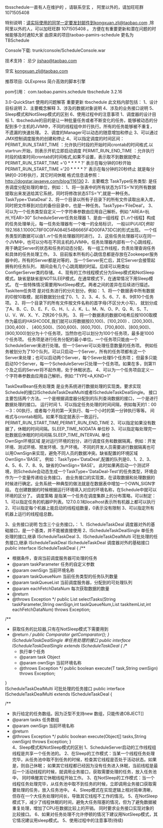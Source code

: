 tbsschedule一直有人在维护的 ，请联系空玄 ，
阿里以外的，请加旺旺群1071505408




特别说明：请实际使用的同学一定要发封邮件到kongxuan.zlj@taobao.com ,除阿里以外的人，可以加旺旺群 1071505408 。 方便在有重要更新和潜在问题的时候能够及时通知大家
由原来的项目taobao-pamirs-schedule 更名为 TBSchedule


Console下载: trunk/console/ScheduleConsole.war

技术支持： 忌少 jishao@taobao.com 

空玄 kongxuan.zlj@taobao.com 

推荐项目: QLExpress 简介高效的脚本引擎

pom引用：
<groupId>com.taobao.pamirs.schedule</groupId>
<artifactId>tbschedule</artifactId>
<version>3.2.16</version>

3.0-QuickStart
使用的问题解答
重要更新
tbschedule
此文档内部包括：
1、设计目标说明
2、主要概念解释
3、涉及的数据对象说明
4、涉及的业务接口说明
5、Sleep模式和NotSleep模式的区别
6、使用过程中的注意事项
1、调度器的设计目标
1、tbschedule的目的是让一种批量任务或者不断变化的任务，能够被动态的分配到多个主机的JVM中，不同的线程组中并行执行。所有的任务能够被不重复，不遗漏的快速处理。
2、调度的Manager可以动态的随意增加和停止
3、可以通过JMX控制调度服务的创建和停止
4、可以指定调度的时间区间：
PERMIT_RUN_START_TIME ：允许执行时段的开始时间crontab的时间格式.以startrun:开始，则表示开机立即启动调度 
PERMIT_RUN_END_TIME ：允许执行时段的结束时间crontab的时间格式,如果不设置，表示取不到数据就停止 
PERMIT_RUN_START_TIME ='0 * * * * ?' 表示在每分钟的0秒开始
PERMIT_RUN_START_TIME ='20 * * * * ?' 表示在每分钟的20秒终止
就是每分钟的0-20秒执行，其它时间休眠
格式信息请参照： http://dogstar.javaeye.com/blog/116130
2、主要概念
TaskType任务类型: 
是任务调度分配处理的单位，例如：
1、将一张表中的所有状态为STS=’N’的所有数据提取出来发送给其它系统，同时将修改状态STS=’Y’,就是一种任务。TaskType=’DataDeal’
2、将一个目录以所有子目录下的所有文件读取出来入库，同时把文件移到对应的备份目录中，也是一种任务。TaskType=’FileDeal’。
3、可以为一个任务类型自定义一个字符串参数由应用自己解析。例如:"AREA=杭州,YEAR>30"
ScheduleServer任务处理器
1、是由一组线程【1..n个线程】构成的任务处理单元，每一任务处理器有一个唯一的全局标识，
   一般以IP$UUID[例如192.168.1.100$0C78F0C0FA084E54B6665F4D00FA73DC]的形式出现。 一个任务类型的数据可以由1..n个任务处理器同时进行。
2、这些任务处理器可以在同一个JVM中，也可以分布在不同主机的JVM中。任务处理器内部有一个心跳线程，用于确定Server的状态和任务的动态分配，
   有一组工作线程，负责处理查询任务和具体的任务处理工作。
3、目前版本所有的心跳信息都是存放在Zookeeper服务器中的，所有的Server都是对等的，当一个Server死亡后，其它Server会接管起拥有的任务队列，
   期间会有几个心跳周期的时延。后续可以用类似ConfigerServer类的存储。
4、现有的工作线程模式分为Sleep模式和NotSleep模式。缺省是缺省是NOTSLEEP模式。在通常模式下，在通常情况下用Sleep模式。
   在一些特殊情况需要用NotSleep模式。两者之间的差异在后续进行描述。
TaskItem任务项
是对任务进行的分片划分。例如：
    1、将一个数据表中所有数据的ID按10取模，就将数据划分成了0、1、2、3、4、5、6、7、8、9供10个任务项。
    2、将一个目录下的所有文件按文件名称的首字母(不区分大小写)，
       就划分成了A、B、C、D、E、F、G、H、I、J、K、L、M、N、O、P、Q、R、S、T、U、V、W、X、Y、Z供26个队列。
    3、将一个数据表的数据ID哈希后按1000取模作为最后的HASHCODE,我们就可以将数据按[0,100)、[100,200) 、[200,300)、[300,400) 、
       [400,500)、[500,600)、[600,700)、[700,800)、[800,900)、 [900,1000)划分为十个任务项，当然你也可以划分为100个任务项，最多是1000个任务项。
任务项是进行任务分配的最小单位。一个任务项只能由一个ScheduleServer来进行处理。但一个Server可以处理任意数量的任务项。
例如任务被划分为了10个队列，可以只启动一个Server，所有的任务项都有这一个Server来处理；也可以启动两个Server，每个Sever处理5个任务项；
但最多只能启动10个Server，每一个ScheduleServer只处理一个任务项。如果在多，则第11个及之后的Server将不起作用，处于休眠状态。
4、可以为一个任务项自定义一个字符串参数由应用自己解析。例如:"TYPE=A,KIND=1"

TaskDealBean任务处理类
是业务系统进行数据处理的实现类。要求实现Schedule的接口IScheduleTaskDealMulti或者IScheduleTaskDealSingle。
接口主要包括两个方法。一个是根据调度器分配到的队列查询数据的接口，一个是进行数据处理的接口。
运行时间
 1、可以指定任务处理的时间间隔，例如每天的1：00－3：00执行，或者每个月的第一天执行、每一个小时的第一分钟执行等等。
    间格式与crontab相同。如果不指定就表示一致运行。PERMIT_RUN_START_TIME,PERMIT_RUN_END_TIME
 2、可以指定如果没有数据了，休眠的时间间隔。SLEEP_TIME_NODATA 单位秒
 3、可以指定每处理完一批数据后休眠的时间间隔.SLEEP_TIME_INTERVAL 单位                                 
OwnSign环境区域
是对运行环境的划分，进行调度任务和数据隔离。例如：开发环境、测试环境、预发环境、生产环境。
不同的开发人员需要进行数据隔离也可以用OwnSign来实现，避免不同人员的数据冲突。缺省配置的环境区域OwnSign='BASE'。
例如：TaskType='DataDeal',配置的队列是0、1、2、3、4、5、6、7、8、9。缺省的OwnSign='BASE'。
此时如果再启动一个测试环境，则Schedule会动态生成一个TaskType='DataDeal-Test'的任务类型，环境会作为一个变量传递给业务接口，
由业务接口的实现类，在读取数据和处理数据的时候进行确定。业务系统一种典型的做法就是在数据表中增加一个OWN_SIGN字段。
在创建数据的时候根据运行环境填入对应的环境名称，在Schedule中就可以环境的区分了。
调度策略
是指某一个任务在调度集群上的分布策略，可以制定：
1、可以指定任务的机器IP列表。127.0.0.1和localhost表示所有机器上都可以执行
2、可以指定每个机器上能启动的线程组数量，0表示没有限制
3、可以指定所有机器上运行的线程组总数。

3、业务接口说明
包含三个业务接口，：
1、IScheduleTaskDeal 调度器对外的基础接口，是一个基类，并不能被直接使用
2、IScheduleTaskDealSingle 单任务处理的接口,继承 IScheduleTaskDeal
3、IScheduleTaskDealMulti 可批处理的任务接口,继承 IScheduleTaskDeal
IScheduleTaskDeal 调度器对外的基础接口
public interface IScheduleTaskDeal<T> {
/**
 * 根据条件，查询当前调度服务器可处理的任务	
 * @param taskParameter 任务的自定义参数
 * @param ownSign 当前环境名称
 * @param taskQueueNum 当前任务类型的任务队列数量
 * @param taskQueueList 当前调度服务器，分配到的可处理队列
 * @param eachFetchDataNum 每次获取数据的数量
 * @return
 * @throws Exception
 */
public List<T> selectTasks(String taskParameter,String ownSign,int taskQueueNum,List<TaskItemDefine> taskItemList,int eachFetchDataNum) throws Exception;

/**
 * 获取任务的比较器,只有在NotSleep模式下需要用到
 * @return
 */
public Comparator<T> getComparator();
}                                    
IScheduleTaskDealSingle 单任务处理的接口
public interface IScheduleTaskDealSingle<T> extends IScheduleTaskDeal<T> {
  /**
   * 执行单个任务
   * @param task Object
   * @param ownSign 当前环境名称
   * @throws Exception
   */
  public boolean execute(T task,String ownSign) throws Exception;
  
}                                       
IScheduleTaskDealMulti 可批处理的任务接口
public interface IScheduleTaskDealMulti<T>  extends IScheduleTaskDeal<T> {
 
/**
 * 	执行给定的任务数组。因为泛型不支持new 数组，只能传递OBJECT[]
 * @param tasks 任务数组
 * @param ownSign 当前环境名称
 * @return
 * @throws Exception
 */
  public boolean execute(Object[] tasks,String ownSign) throws Exception;
}                                      
4、Sleep模式和NotSleep模式的区别
1、ScheduleServer启动的工作线程组线程是共享一个任务池的。
2、在Sleep的工作模式：当某一个线程任务处理完毕，从任务池中取不到任务的时候，检查其它线程是否处于活动状态。如果是，则自己休眠；
   如果其它线程都已经因为没有任务进入休眠，当前线程是最后一个活动线程的时候，就调用业务接口，获取需要处理的任务，放入任务池中，
   同时唤醒其它休眠线程开始工作。
3、在NotSleep的工作模式：当一个线程任务处理完毕，从任务池中取不到任务的时候，立即调用业务接口获取需要处理的任务，放入任务池中。
4、Sleep模式在实现逻辑上相对简单清晰，但存在一个大任务处理时间长，导致其它线程不工作的情况。
5、在NotSleep模式下，减少了线程休眠的时间，避免大任务阻塞的情况，但为了避免数据被重复处理，增加了CPU在数据比较上的开销。
   同时要求业务接口实现对象的比较接口。
6、如果对任务处理不允许停顿的情况下建议用NotSleep模式，其它情况建议用sleep模式。
5、使用过程中的注意事项(待续)